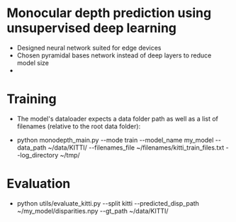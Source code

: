 # Monocular depth prediction using unsupervised deep learning
* Designed neural network suited for edge devices
* Chosen pyramidal bases network instead of deep layers to reduce model size
* 

# Training
* The model's dataloader expects a data folder path as well as a list of filenames (relative to the root data folder):

* python monodepth_main.py --mode train --model_name my_model --data_path ~/data/KITTI/ --filenames_file ~/filenames/kitti_train_files.txt --log_directory ~/tmp/

# Evaluation
* python utils/evaluate_kitti.py --split kitti --predicted_disp_path ~/my_model/disparities.npy --gt_path ~/data/KITTI/
